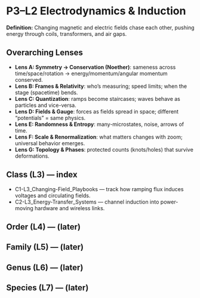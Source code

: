 # P3–L2 Electrodynamics & Induction
**Definition:** Changing magnetic and electric fields chase each other, pushing energy through coils, transformers, and air gaps.
## Overarching Lenses

- **Lens A: Symmetry -> Conservation (Noether)**: sameness across time/space/rotation → energy/momentum/angular momentum conserved.
- **Lens B: Frames & Relativity**: who’s measuring; speed limits; when the stage (spacetime) bends.
- **Lens C: Quantization**: ramps become staircases; waves behave as particles and vice-versa.
- **Lens D: Fields & Gauge**: forces as fields spread in space; different “potentials” = same physics.
- **Lens E: Randomness & Entropy**: many-microstates, noise, arrows of time.
- **Lens F: Scale & Renormalization**: what matters changes with zoom; universal behavior emerges.
- **Lens G: Topology & Phases**: protected counts (knots/holes) that survive deformations.

## Class (L3) — index
- C1-L3_Changing-Field_Playbooks — track how ramping flux induces voltages and circulating fields.
- C2-L3_Energy-Transfer_Systems — channel induction into power-moving hardware and wireless links.
## Order (L4) — (later)
## Family (L5) — (later)
## Genus (L6) — (later)
## Species (L7) — (later)
